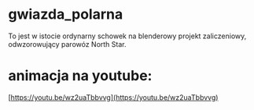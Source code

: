 # gwiazda_polarna
To jest w istocie ordynarny schowek na blenderowy projekt zaliczeniowy, odwzorowujący parowóz North Star.

# animacja na youtube:
[https://youtu.be/wz2uaTbbvvg](https://youtu.be/wz2uaTbbvvg)
